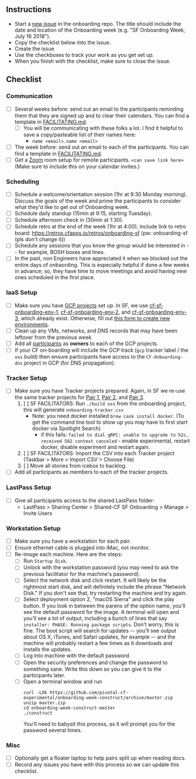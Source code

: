 ## Instructions
- Start a [new issue](https://github.com/pivotal/cf-onboarding/issues/new) in the onboarding repo. The title should include the date and location of the Onboarding week (e.g. "SF Onboarding Week, July 16 2018").
- Copy the checklist below into the issue.
- Create the issue
- Use the checkboxes to track your work as you get set up.
- When you finish with the checklist, make sure to close the issue.

## Checklist

### Communication
- [ ] Several weeks before: send out an email to the participants reminding them that they are signed up and to clear their calendars.  You can find a template in [FACILITATING.md](FACILITATING.md).
  - [ ] You will be communicating with these folks a lot. I find it helpful to save a copy/pasteable list of their names <emails> here:
    - `name <email>.name <email>`
- [ ] The week before: send out an email to each of the participants. You can find a template in [FACILITATING.md](FACILITATING.md).
- [ ] Get a [Zoom](https://zoom.us/) room setup for remote participants. `<can save link here>`  (Make sure to include this on your calendar invites.)

### Scheduling
- [ ] Schedule a welcome/orientation session (1hr at 9:30 Monday morning). Discuss the goals of the week and prime the participants to consider what they'd like to get out of Onboarding week.
- [ ] Schedule daily standup (15min at 9:15, starting Tuesday).
- [ ] Schedule afternoon check in (30min at 1:30).
- [ ] Schedule retro at the end of the week (1hr at 4:00), include link to retro board: https://retros.cfapps.io/retros/onboarding-sf (pw: onboarding-sf (pls don't change it))
- [ ] Schedule any sessions that you know the group would be interested in -- for example, BOSH boxes and lines.
- [ ] In the past, non Engineers have appreciated it when we blocked out the entire days of onbaording. This is especially helpful if done a few weeks in advance; so, they have time to move meetings and avoid having new ones scheduled in the first place.

### IaaS Setup
- [ ] Make sure you have [GCP projects](https://console.cloud.google.com) set up. In SF, we use [cf-sf-onboarding-env-1](https://console.cloud.google.com/net-services/dns/zones?project=cf-sf-onboarding-env-1), [cf-sf-onboarding-env-2](https://console.cloud.google.com/net-services/dns/zones?project=cf-sf-onboarding-env-2), and [cf-sf-onboarding-env-3](https://console.cloud.google.com/net-services/dns/zones?project=cf-sf-onboarding-env-3), which already exist. Otherwise, fill out [this form to create new environments](https://docs.google.com/forms/d/e/1FAIpQLSeJ31997Zma1WtLcCtswiysCFWOG5MXNmlYCpJsiYgdG9kKnA/viewform).
- [ ] Clean up any VMs, networks, and DNS records that may have been leftover from the previous week
- [ ] Add all [participants](https://docs.google.com/spreadsheets/d/1eW23iJRD56CE859o0j6ArSaGtLfP0JlHXSCdXFhbCdI/edit?usp=sharing) as **owners** to each of the GCP projects.
- [ ] If your CF on-boarding will include the GCP track (`gcp` tracker label / the `oss` build) then ensure participants have access to the `CF-Onboarding-dns` project in GCP (for DNS propagation).

### Tracker Setup
- [ ] Make sure you have Tracker projects prepared. Again, in SF we re-use the same tracker projects for [Pair 1](https://www.pivotaltracker.com/n/projects/2125981), [Pair 2](https://www.pivotaltracker.com/n/projects/2125982), and [Pair 3](https://www.pivotaltracker.com/n/projects/2089066).
  1. [ ] SF FACILITATORS: Run `./build oss` from the onboarding project, this
     will generate `onboarding-tracker.csv`
       - Note: you need docker installed `brew cask install docker`. (To get the command line tool to show up you may have to first start docker via Spotlight Search)
         - if this fails: `failed to dial gRPC: unable to upgrade to h2c, received 502 context canceled` - enable experimental, restart docker, disable experiment and restart again. 
  1. [ ] SF FACILITATORS: Import the CSV into each Tracker project (Taskbar >
     More > Import CSV > Choose File)
  1. [ ] Move all stories from icebox to backlog.
- [ ] Add all participants as members to each of the tracker projects.

### LastPass Setup
- [ ] Give all participants access to the shared LastPass folder:
  - LastPass > Sharing Center > Shared-CF SF Onboarding > Manage > Invite Users

### Workstation Setup
- [ ] Make sure you have a workstation for each pair.
- [ ] Ensure ethernet cable is plugged into iMac, not monitor.
- [ ] Re-image each machine. Here are the steps:
  - [ ] Run `Startup Disk`.
  - [ ] Unlock with the workstation password (you may need to ask the previous facilitator for the machine's password).
  - [ ] Select the network disk and click restart. It will likely be the rightmost start disk, and will definitely include the phrase "Network Disk." If you don't see that, try restarting the machine and try again.
  - [ ] Select deployment option 2, "macOS Sierra" and click the play button. If you look in between the parens of the option name, you'll see the default password for the image. A terminal will open and you’ll see a lot of output, including a bunch of lines that say `installer: PHASE: Running package scripts`. Don’t worry, this is fine. The boot script will search for updates -- you’ll see output about OS X, iTunes, and Safari updates, for example -- and the machine will probably restart a few times as it downloads and installs the updates.
  - [ ] Log into machine with the default password.
  - [ ] Open the security preferences and change the password to something sane. Write this down so you can give it to the participants later.
  - [ ] Open a terminal window and run
     ```
     curl -LOk https://github.com/pivotal-cf-experimental/onboarding-week-construct/archive/master.zip
     unzip master.zip
     cd onboarding-week-construct-master
     ./construct
     ```
     You'll need to babysit this process, as it will prompt you for the password several times.

### Misc

- [ ] Optionally get a floater laptop to help pairs split up when reading docs.
- [ ] Record any issues you have with this process so we can update this checklist.
